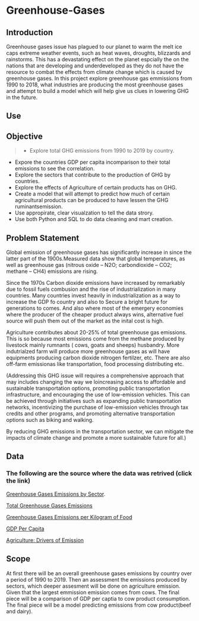 # Greenhouse-Gases
## Introduction
Greenhouse gases issue has  plagued to our planet to warm the melt ice caps extreme weather events, such as heat waves, droughts, blizzards and rainstorms.  This has a devastating effect on the planet espcially the on the nations that are developing and underdeveloped as they do not have the resource to combat the effects from climate change which is caused by greenhouse gases. In this project explore greenhouse gas emmissions  from 1990 to 2018, what industries  are producing the most greenhouse gases and attempt to build a model which will help give us clues in lowering GHG in the future.  

## Use


## Objective 
> * Explore total GHG emissions from 1990 to 2019 by country.
* Expore the countries GDP per capita  incomparison to their total emissions to see the correlation.
* Explore the sectors that contribute to the production of GHG by countries. 
* Explore the effects of Agriculture of certain products has on GHG.
* Create a model that will  attempt to predict how much of certain agricultural products can be produced to have lessen the GHG ruminantsemission.
* Use appropirate, clear visualzation to tell the data strory. 
* Use both Python  and SQL to do data cleaning and mart creation.

## Problem Statement
Global emission of  greenhouse gases  has significantly increase in since the latter part of the 1900s.Measured data show that global temperatures, as well as greenhouse gas (nitrous oxide – N2O; carbondioxide – CO2; methane – CH4) emissions are rising. 

Since the 1970s Carbon dioxide emissions have increased by remarkably due to fossil fuels combusion and the rise of industrialization in many countries. Many countries invest heavily in industrialization as a way to increase the GDP fo country and also to Secure a bright future for generations to comes. And also where most of the emergery economies where the producer of the cheaper product always wins, alternative fuel source will push them out of the market as the inital cost is high. 

Agriculture contributes about  20-25% of total greenhouse gas emissions. This is so because most emissions come from the methane produced by livestock  mainly rumnants ( cows, goats and sheeps) husbandry. More indutrialzed farm will produce more greenhouse gases  as will have equipments producing carbon dioxide  nitrogen fertilzer, etc. There are also off-farm emissionas like transportation, food processing distributing etc. 

(Addressing this GHG issue will  requires a comprehensive approach that may  includes changing the way we loincreasing access to affordable and sustainable transportation options, promoting public transportation infrastructure, and encouraging the use of low-emission vehicles. This can be achieved through initiatives such as expanding public transportation networks, incentivizing the purchase of low-emission vehicles through tax credits and other programs, and promoting alternative transportation options such as biking and walking.

By reducing GHG emissions in the transportation sector, we can mitigate the impacts of climate change and promote a more sustainable future for all.)

## Data 
 ### The following are the source where the data was retrived (click the link)

[Greenhouse Gases Emissions by Sector](https://ourworldindata.org/grapher/ghg-emissions-by-sector).

[Total Greenhouse Gases Emissions](https://ourworldindata.org/grapher/total-ghg-emissions)

[Greenhouse Gases Emissions per Kilogram of Food](https://ourworldindata.org/grapher/ghg-per-kg-poore)

[GDP Per Capita](https://ourworldindata.org/grapher/gdp-per-capita-worldbank)

[Agriculture: Drivers of Emission](https://www.climatewatchdata.org/sectors/agriculture?emissionType=203&filter=#drivers-of-emissions)

## Scope 
At first there will be an overall greenhouse gases emissions by country  over a period of 1990 to 2019.  Then an  assessment the emissions produced by sectors, which  deeper  assesment will be done on agriculture emission. Given that the largest emmission emission comes from cows. The final piece will be a comparison of GDP  per captia to cow product consumption. The final piece will be a model predicting emissions from cow product(beef and dairy).


